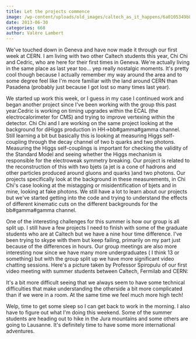 ```yaml
---
title: Let the projects commence
image: /wp-content/uploads/old_images/caltech_as_it_happens/6a0105349b8251970b01901dfa0063970b.png
date: 2013-06-30
categories: 668
author: Valère Lambert
---
```



We've touched down in Geneva and have now made it through our first week at CERN. I am living with two other Caltech students this year, Chi Chi and Cedric, who are here for their first times in Geneva. We're actually living in the same place as last year too... yep really nostalgic moments. It's pretty cool though because I actually remember my way around the area and to some degree feel like I'm more familiar with the land around CERN than Pasadena (probably just because I got lost so many times last year).

We started up work this week, or I guess in my case I continued work and began another project since I've been working with the group this past year.Cedric is working on timing upgrades within the ECAL (the electrocalorimeter for CMS) and trying to improve vertexing within the detector. Chi Chi and I are working on the same project looking at the background for diHiggs production in HH-&gt;bb#gamma#gamma channel. Still learning a bit but basically this is looking at measuring Higgs self-coupling through the decay channel of two b quarks and two photons. Measuring the Higgs self-couplings is important for checking the validity of the Standard Model and seeing whether the Higgs mechanism is responsible for the electroweak symmetry breaking. Our project is related to the reconstruction of this with two bjets (a jet is a cone of hadrons and other particles produced around gluons and quarks )and two photons. Our projects specifically look at the background in these measurements, in Chi Chi's case looking at the mistagging or misidentification of bjets and in mine, looking at fake photons. We still have a lot to learn about our projects but we've started getting into the code and trying to understand the effects of different kinematic cuts on the different backgrounds for the bb#gamma#gamma channel.

One of the interesting challenges for this summer is how our group is all split up. I still have a few projects I need to finish with some of the graduate students who are at Caltech but we have a nine hour time difference. I've been trying to skype with them but keep failing, primarily on my part just because of the differences in hours. Our group meetings are also more interesting now since we have many more undergraduates ( I think 13 or something) but with the group split up we have more significant video chatting sessions. Here's a picture taken by Professor Spiropulu of our first video meeting with summer students between Caltech, Fermilab and CERN:

It's a bit more difficult seeing that we always seem to have some technical difficulties that make understanding the otherside a bit more complicated than if we were in a room. At the same time we feel much more high tech!

Welp, time to get some sleep so I can get back to work in the morning. I also have to figure out what I'm doing this weekend. Some of the summer students are heading out to hike in the Jura mountains and some others are going to Lausanne. It's definitely time to have some more international adventures.

